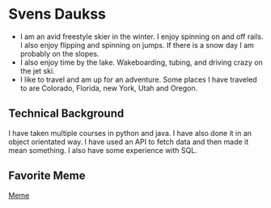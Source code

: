 # Svens Daukss
* I am an avid freestyle skier in the winter. I enjoy spinning on and off rails. I also enjoy flipping and spinning on jumps. If there is a snow day I am probably on the slopes.
* I also enjoy time by the lake. Wakeboarding, tubing, and driving crazy on the jet ski. 
* I like to travel and am up for an adventure. Some places I have traveled to are Colorado, Florida, new York, Utah and Oregon.
## Technical Background
I have taken multiple courses in python and java. I have also done it in an object orientated way. I have used an API to fetch data and then made it mean something. I also have some experience with SQL.
## Favorite Meme
[Meme](https://imageproxy.ifunny.co/crop:x-20,resize:640x,quality:90x75/images/ea7f23595b0e1ca347b7bef6ab9c4e9dd4a78102db924ddea60906543bdf942e_1.jpg)